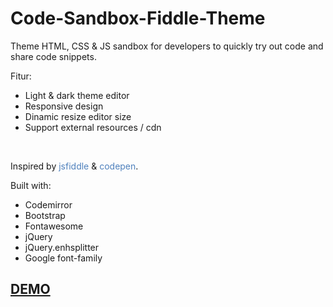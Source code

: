 # Code-Sandbox-Fiddle-Theme
<p>Theme HTML, CSS & JS sandbox for developers to quickly try out code and share code snippets.</p>

<p>Fitur:</p>

<ul>
	<li>Light & dark theme editor</li>
	<li>Responsive design</li>
	<li>Dinamic resize editor size</li>
	<li>Support external resources  / cdn</li>
</ul><br>

<p>Inspired by <span style="color: #4f81bd;">jsfiddle</span> & <font color="#4f81bd">codepen</font>.</p>

<p>Built with:</p>

<ul>
	<li>Codemirror</li>
	<li>Bootstrap</li>
	<li>Fontawesome</li>
	<li>jQuery</li>
	<li>jQuery.enhsplitter</li>
	<li>Google font-family</li>
</ul>

<a href="http://ibacor.com/demo/code-sandbox-fiddle"><h2>DEMO</h2></a>
